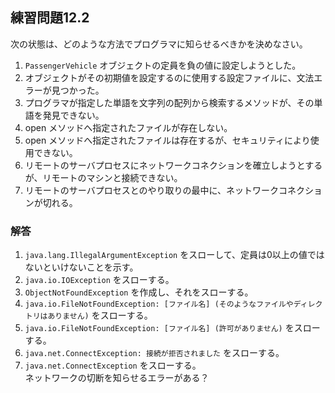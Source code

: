 ## 練習問題12.2

次の状態は、どのような方法でプログラマに知らせるべきかを決めなさい。

1. `PassengerVehicle` オブジェクトの定員を負の値に設定しようとした。
1. オブジェクトがその初期値を設定するのに使用する設定ファイルに、文法エラーが見つかった。
1. プログラマが指定した単語を文字列の配列から検索するメソッドが、その単語を発見できない。
1. open メソッドへ指定されたファイルが存在しない。
1. open メソッドへ指定されたファイルは存在するが、セキュリティにより使用できない。
1. リモートのサーバプロセスにネットワークコネクションを確立しようとするが、リモートのマシンと接続できない。
1. リモートのサーバプロセスとのやり取りの最中に、ネットワークコネクションが切れる。

### 解答

1. `java.lang.IllegalArgumentException` をスローして、定員は0以上の値ではないといけないことを示す。
1. `java.io.IOException` をスローする。
1. `ObjectNotFoundException` を作成し、それをスローする。
1. `java.io.FileNotFoundException: [ファイル名] (そのようなファイルやディレクトリはありません)` をスローする。
1. `java.io.FileNotFoundException: [ファイル名] (許可がありません)` をスローする。
1. `java.net.ConnectException: 接続が拒否されました` をスローする。
1. `java.net.ConnectException` をスローする。  
ネットワークの切断を知らせるエラーがある？
